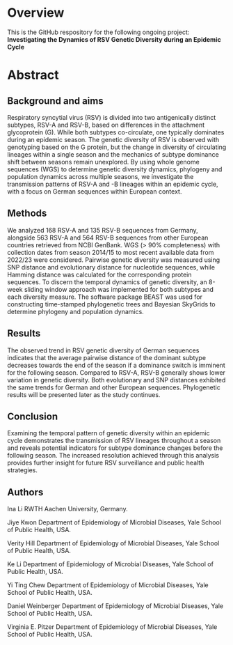 # Overview
This is the GitHub respository for the following ongoing project:
**Investigating the Dynamics of RSV Genetic Diversity during an Epidemic Cycle**

# Abstract

## Background and aims
Respiratory syncytial virus (RSV) is divided into two antigenically distinct subtypes, 
RSV-A and RSV-B, based on differences in the attachment glycoprotein (G). While both subtypes co-circulate, one typically dominates during an epidemic season. The genetic diversity of RSV is observed with genotyping based on the G protein, but the change in diversity of circulating lineages within a single season and the mechanics of subtype dominance shift between seasons remain unexplored. By using whole genome sequences (WGS) to determine genetic diversity dynamics, phylogeny and population dynamics across multiple seasons, we investigate the transmission patterns of RSV-A and -B lineages within an epidemic cycle, with a focus on German sequences within European context.  

## Methods
We analyzed 168 RSV-A and 135 RSV-B sequences from Germany, alongside 563 RSV-A and 564 RSV-B sequences from other European countries retrieved from NCBI GenBank. WGS (> 90% completeness) with collection dates from season 2014/15 to most recent available data from 2022/23 were considered. Pairwise genetic diversity was measured using SNP distance and evolutionary distance for nucleotide sequences, while Hamming distance was calculated for the corresponding protein sequences. To discern the temporal dynamics of genetic diversity, an 8-week sliding window approach was implemented for both subtypes and each diversity measure. The software package BEAST was used for constructing time-stamped phylogenetic trees and Bayesian SkyGrids to determine phylogeny and population dynamics. 

## Results 
The observed trend in RSV genetic diversity of German sequences indicates that the average pairwise distance of the dominant subtype decreases towards the end of the season if a dominance switch is imminent for the following season. Compared to RSV-A, RSV-B generally shows lower variation in genetic diversity. Both evolutionary and SNP distances exhibited the same trends for German and other European sequences. Phylogenetic results will be presented later as the study continues. 

## Conclusion
Examining the temporal pattern of genetic diversity within an epidemic cycle demonstrates the transmission of RSV lineages throughout a season and reveals potential indicators for subtype dominance changes before the following season. The increased resolution achieved through this analysis provides further insight for future RSV surveillance and public health strategies.

## Authors
Ina Li
RWTH Aachen University, Germany.

Jiye Kwon
Department of Epidemiology of Microbial Diseases, Yale School of Public Health, USA.

Verity Hill
Department of Epidemiology of Microbial Diseases, Yale School of Public Health, USA.

Ke Li
Department of Epidemiology of Microbial Diseases, Yale School of Public Health, USA.

Yi Ting Chew
Department of Epidemiology of Microbial Diseases, Yale School of Public Health, USA.

Daniel Weinberger
Department of Epidemiology of Microbial Diseases, Yale School of Public Health, USA.

Virginia E. Pitzer
Department of Epidemiology of Microbial Diseases, Yale School of Public Health, USA.
